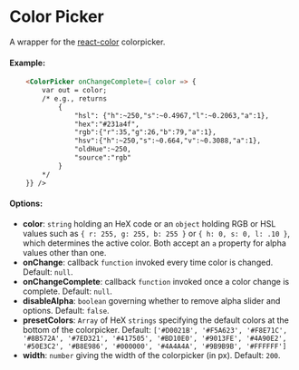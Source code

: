 # Color Picker

A wrapper for the [react-color](https://casesandberg.github.io/react-color/) colorpicker.

#### Example:

``` html
	<ColorPicker onChangeComplete={ color => {
		var out = color;
		/* e.g., returns 
			{
				"hsl": {"h":~250,"s":~0.4967,"l":~0.2063,"a":1},
				"hex":"#231a4f",
				"rgb":{"r":35,"g":26,"b":79,"a":1},
				"hsv":{"h":~250,"s":~0.664,"v":~0.3088,"a":1},
				"oldHue":~250,
				"source":"rgb"
			}
		*/
	}} />
```

#### Options:

* __color__: `string` holding an HeX code or an `object` holding RGB or HSL values such as `{ r: 255, g: 255, b: 255 }` or `{ h: 0, s: 0, l: .10 }`, which determines the active color. Both accept an `a` property for alpha values other than one.
* __onChange__: callback `function` invoked every time color is changed. Default: `null`.
* __onChangeComplete__: callback `function` invoked once a color change is complete. Default: `null`.
* __disableAlpha__: `boolean` governing whether to remove alpha slider and options. Default: `false`.
* __presetColors__: `Array` of HeX `strings` specifying the default colors at the bottom of the colorpicker. Default: `['#D0021B', '#F5A623', '#F8E71C', '#8B572A', '#7ED321', '#417505', '#BD10E0', '#9013FE', '#4A90E2', '#50E3C2', '#B8E986', '#000000', '#4A4A4A', '#9B9B9B', '#FFFFFF']`
* __width__: `number` giving the width of the colorpicker (in px). Default: `200`.
